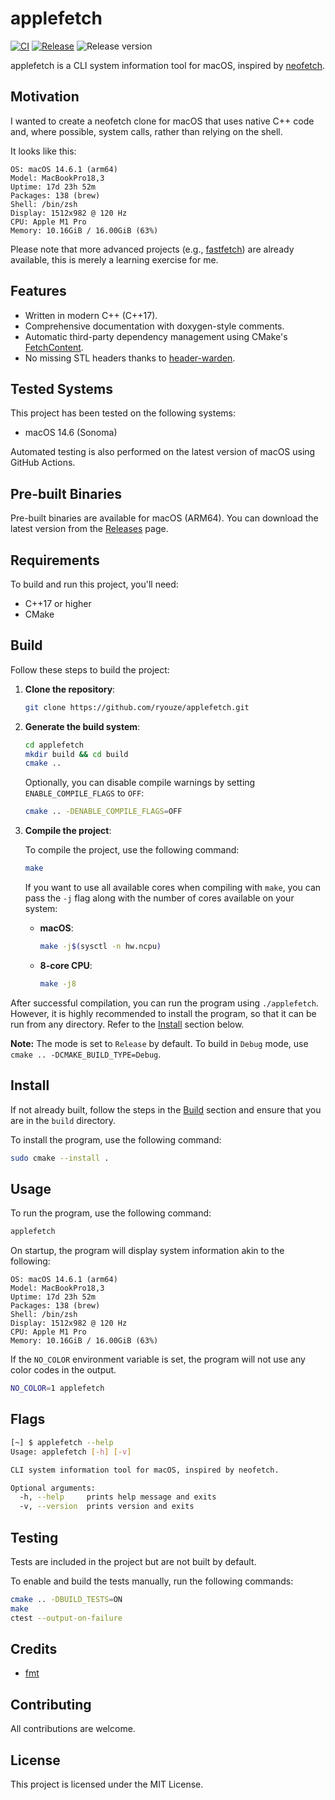 # applefetch

[![CI](https://github.com/ryouze/applefetch/actions/workflows/ci.yml/badge.svg)](https://github.com/ryouze/applefetch/actions/workflows/ci.yml)
[![Release](https://github.com/ryouze/applefetch/actions/workflows/release.yml/badge.svg)](https://github.com/ryouze/applefetch/actions/workflows/release.yml)
![Release version](https://img.shields.io/github/v/release/ryouze/applefetch)

applefetch is a CLI system information tool for macOS, inspired by [neofetch](https://github.com/dylanaraps/neofetch).


## Motivation

I wanted to create a neofetch clone for macOS that uses native C++ code and, where possible, system calls, rather than relying on the shell.

It looks like this:

```
OS: macOS 14.6.1 (arm64)
Model: MacBookPro18,3
Uptime: 17d 23h 52m
Packages: 138 (brew)
Shell: /bin/zsh
Display: 1512x982 @ 120 Hz
CPU: Apple M1 Pro
Memory: 10.16GiB / 16.00GiB (63%)
```

Please note that more advanced projects (e.g., [fastfetch](https://github.com/fastfetch-cli/fastfetch)) are already available, this is merely a learning exercise for me.


## Features

- Written in modern C++ (C++17).
- Comprehensive documentation with doxygen-style comments.
- Automatic third-party dependency management using CMake's [FetchContent](https://www.foonathan.net/2022/06/cmake-fetchcontent/).
- No missing STL headers thanks to [header-warden](https://github.com/ryouze/header-warden).


## Tested Systems

This project has been tested on the following systems:

- macOS 14.6 (Sonoma)

Automated testing is also performed on the latest version of macOS using GitHub Actions.


## Pre-built Binaries

Pre-built binaries are available for macOS (ARM64). You can download the latest version from the [Releases](../../releases) page.


## Requirements

To build and run this project, you'll need:

- C++17 or higher
- CMake


## Build

Follow these steps to build the project:

1. **Clone the repository**:

    ```sh
    git clone https://github.com/ryouze/applefetch.git
    ```

2. **Generate the build system**:

    ```sh
    cd applefetch
    mkdir build && cd build
    cmake ..
    ```

    Optionally, you can disable compile warnings by setting `ENABLE_COMPILE_FLAGS` to `OFF`:

    ```sh
    cmake .. -DENABLE_COMPILE_FLAGS=OFF
    ```

3. **Compile the project**:

    To compile the project, use the following command:

    ```sh
    make
    ```

    If you want to use all available cores when compiling with `make`, you can pass the `-j` flag along with the number of cores available on your system:

    - **macOS**:

      ```sh
      make -j$(sysctl -n hw.ncpu)
      ```

    - **8-core CPU**:

      ```sh
      make -j8
      ```

After successful compilation, you can run the program using `./applefetch`. However, it is highly recommended to install the program, so that it can be run from any directory. Refer to the [Install](#install) section below.

**Note:** The mode is set to `Release` by default. To build in `Debug` mode, use `cmake .. -DCMAKE_BUILD_TYPE=Debug`.


## Install

If not already built, follow the steps in the [Build](#build) section and ensure that you are in the `build` directory.

To install the program, use the following command:

```sh
sudo cmake --install .
```


## Usage

To run the program, use the following command:

```sh
applefetch
```

On startup, the program will display system information akin to the following:

```
OS: macOS 14.6.1 (arm64)
Model: MacBookPro18,3
Uptime: 17d 23h 52m
Packages: 138 (brew)
Shell: /bin/zsh
Display: 1512x982 @ 120 Hz
CPU: Apple M1 Pro
Memory: 10.16GiB / 16.00GiB (63%)
```

If the `NO_COLOR` environment variable is set, the program will not use any color codes in the output.

```sh
NO_COLOR=1 applefetch
```


## Flags

```sh
[~] $ applefetch --help
Usage: applefetch [-h] [-v]

CLI system information tool for macOS, inspired by neofetch.

Optional arguments:
  -h, --help     prints help message and exits
  -v, --version  prints version and exits
```


## Testing

Tests are included in the project but are not built by default.

To enable and build the tests manually, run the following commands:

```sh
cmake .. -DBUILD_TESTS=ON
make
ctest --output-on-failure
```


## Credits

- [fmt](https://github.com/fmtlib/fmt)


## Contributing

All contributions are welcome.


## License

This project is licensed under the MIT License.
